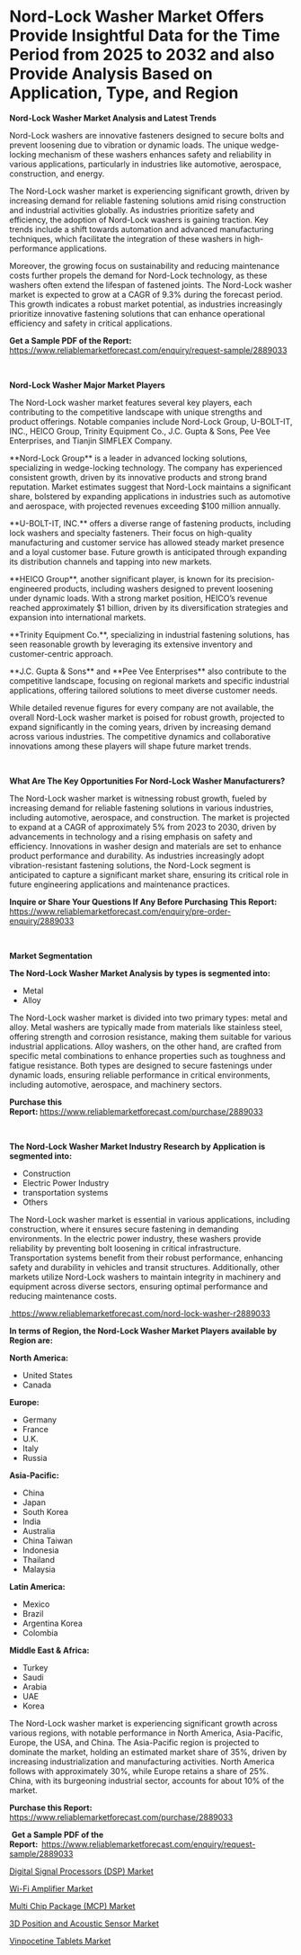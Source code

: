 <p><h1>Nord-Lock Washer Market Offers Provide Insightful Data for the Time Period from 2025 to 2032 and also Provide Analysis Based on Application, Type, and Region</h1></p><p><strong>Nord-Lock Washer Market Analysis and Latest Trends</strong></p>
<p><p>Nord-Lock washers are innovative fasteners designed to secure bolts and prevent loosening due to vibration or dynamic loads. The unique wedge-locking mechanism of these washers enhances safety and reliability in various applications, particularly in industries like automotive, aerospace, construction, and energy. </p><p>The Nord-Lock washer market is experiencing significant growth, driven by increasing demand for reliable fastening solutions amid rising construction and industrial activities globally. As industries prioritize safety and efficiency, the adoption of Nord-Lock washers is gaining traction. Key trends include a shift towards automation and advanced manufacturing techniques, which facilitate the integration of these washers in high-performance applications. </p><p>Moreover, the growing focus on sustainability and reducing maintenance costs further propels the demand for Nord-Lock technology, as these washers often extend the lifespan of fastened joints. The Nord-Lock washer market is expected to grow at a CAGR of 9.3% during the forecast period. This growth indicates a robust market potential, as industries increasingly prioritize innovative fastening solutions that can enhance operational efficiency and safety in critical applications.</p></p>
<p><strong>Get a Sample PDF of the Report:&nbsp;</strong> <a href="https://www.reliablemarketforecast.com/enquiry/request-sample/2889033?utm_campaign=3139&utm_medium=2&utm_source=Github&utm_content=ia&utm_term=14032025&utm_id=nord-lock-washer">https://www.reliablemarketforecast.com/enquiry/request-sample/2889033</a></p>
<p>&nbsp;</p>
<p><strong>Nord-Lock Washer Major Market Players</strong></p>
<p><p>The Nord-Lock washer market features several key players, each contributing to the competitive landscape with unique strengths and product offerings. Notable companies include Nord-Lock Group, U-BOLT-IT, INC., HEICO Group, Trinity Equipment Co., J.C. Gupta & Sons, Pee Vee Enterprises, and Tianjin SIMFLEX Company.</p><p>**Nord-Lock Group** is a leader in advanced locking solutions, specializing in wedge-locking technology. The company has experienced consistent growth, driven by its innovative products and strong brand reputation. Market estimates suggest that Nord-Lock maintains a significant share, bolstered by expanding applications in industries such as automotive and aerospace, with projected revenues exceeding $100 million annually.</p><p>**U-BOLT-IT, INC.** offers a diverse range of fastening products, including lock washers and specialty fasteners. Their focus on high-quality manufacturing and customer service has allowed steady market presence and a loyal customer base. Future growth is anticipated through expanding its distribution channels and tapping into new markets.</p><p>**HEICO Group**, another significant player, is known for its precision-engineered products, including washers designed to prevent loosening under dynamic loads. With a strong market position, HEICO’s revenue reached approximately $1 billion, driven by its diversification strategies and expansion into international markets.</p><p>**Trinity Equipment Co.**, specializing in industrial fastening solutions, has seen reasonable growth by leveraging its extensive inventory and customer-centric approach. </p><p>**J.C. Gupta & Sons** and **Pee Vee Enterprises** also contribute to the competitive landscape, focusing on regional markets and specific industrial applications, offering tailored solutions to meet diverse customer needs.</p><p>While detailed revenue figures for every company are not available, the overall Nord-Lock washer market is poised for robust growth, projected to expand significantly in the coming years, driven by increasing demand across various industries. The competitive dynamics and collaborative innovations among these players will shape future market trends.</p></p>
<p>&nbsp;</p>
<p><strong>What Are The Key Opportunities For Nord-Lock Washer Manufacturers?</strong></p>
<p><p>The Nord-Lock washer market is witnessing robust growth, fueled by increasing demand for reliable fastening solutions in various industries, including automotive, aerospace, and construction. The market is projected to expand at a CAGR of approximately 5% from 2023 to 2030, driven by advancements in technology and a rising emphasis on safety and efficiency. Innovations in washer design and materials are set to enhance product performance and durability. As industries increasingly adopt vibration-resistant fastening solutions, the Nord-Lock segment is anticipated to capture a significant market share, ensuring its critical role in future engineering applications and maintenance practices.</p></p>
<p><strong>Inquire or Share Your Questions If Any Before Purchasing This Report:</strong> <a href="https://www.reliablemarketforecast.com/enquiry/pre-order-enquiry/2889033?utm_campaign=3139&utm_medium=2&utm_source=Github&utm_content=ia&utm_term=14032025&utm_id=nord-lock-washer">https://www.reliablemarketforecast.com/enquiry/pre-order-enquiry/2889033</a></p>
<p>&nbsp;</p>
<p><strong>Market Segmentation</strong></p>
<p><strong>The Nord-Lock Washer Market Analysis by types is segmented into:</strong></p>
<p><ul><li>Metal</li><li>Alloy</li></ul></p>
<p><p>The Nord-Lock washer market is divided into two primary types: metal and alloy. Metal washers are typically made from materials like stainless steel, offering strength and corrosion resistance, making them suitable for various industrial applications. Alloy washers, on the other hand, are crafted from specific metal combinations to enhance properties such as toughness and fatigue resistance. Both types are designed to secure fastenings under dynamic loads, ensuring reliable performance in critical environments, including automotive, aerospace, and machinery sectors.</p></p>
<p><strong>Purchase this Report:&nbsp;</strong><a href="https://www.reliablemarketforecast.com/purchase/2889033?utm_campaign=3139&utm_medium=2&utm_source=Github&utm_content=ia&utm_term=14032025&utm_id=nord-lock-washer">https://www.reliablemarketforecast.com/purchase/2889033</a></p>
<p>&nbsp;</p>
<p><strong>The Nord-Lock Washer Market Industry Research by Application is segmented into:</strong></p>
<p><ul><li>Construction</li><li>Electric Power Industry</li><li>transportation systems</li><li>Others</li></ul></p>
<p><p>The Nord-Lock washer market is essential in various applications, including construction, where it ensures secure fastening in demanding environments. In the electric power industry, these washers provide reliability by preventing bolt loosening in critical infrastructure. Transportation systems benefit from their robust performance, enhancing safety and durability in vehicles and transit structures. Additionally, other markets utilize Nord-Lock washers to maintain integrity in machinery and equipment across diverse sectors, ensuring optimal performance and reducing maintenance costs.</p></p>
<p><a href="https://www.reliablemarketforecast.com/nord-lock-washer-r2889033?utm_campaign=3139&utm_medium=2&utm_source=Github&utm_content=ia&utm_term=14032025&utm_id=nord-lock-washer">&nbsp;https://www.reliablemarketforecast.com/nord-lock-washer-r2889033</a></p>
<p><strong>In terms of Region, the Nord-Lock Washer Market Players available by Region are:</strong></p>
<p>
    <p> <strong> North America: </strong>
        <ul>
            <li>United States</li>
            <li>Canada</li>
        </ul>
        </p> 
    <p> <strong> Europe: </strong>
        <ul>
            <li>Germany</li>
            <li>France</li>
            <li>U.K.</li>
            <li>Italy</li>
            <li>Russia</li>
        </ul>
        </p> 
    <p> <strong> Asia-Pacific: </strong>
        <ul>
            <li>China</li>
            <li>Japan</li>
            <li>South Korea</li>
            <li>India</li>
            <li>Australia</li>
            <li>China Taiwan</li>
            <li>Indonesia</li>
            <li>Thailand</li>
            <li>Malaysia</li>
        </ul>
        </p> 
    <p> <strong> Latin America: </strong>
        <ul>
            <li>Mexico</li>
            <li>Brazil</li>
            <li>Argentina Korea</li>
            <li>Colombia</li>
        </ul>
        </p> 
    <p> <strong> Middle East & Africa: </strong>
        <ul>
            <li>Turkey</li>
            <li>Saudi</li>
            <li>Arabia</li>
            <li>UAE</li>
            <li>Korea</li>
        </ul>
    </p>
    </p>
<p><p>The Nord-Lock washer market is experiencing significant growth across various regions, with notable performance in North America, Asia-Pacific, Europe, the USA, and China. The Asia-Pacific region is projected to dominate the market, holding an estimated market share of 35%, driven by increasing industrialization and manufacturing activities. North America follows with approximately 30%, while Europe retains a share of 25%. China, with its burgeoning industrial sector, accounts for about 10% of the market.</p></p>
<p><strong>Purchase this Report: </strong><a href="https://www.reliablemarketforecast.com/purchase/2889033?utm_campaign=3139&utm_medium=2&utm_source=Github&utm_content=ia&utm_term=14032025&utm_id=nord-lock-washer">https://www.reliablemarketforecast.com/purchase/2889033</a></p>
<p>&nbsp;<strong>Get a Sample PDF of the Report:&nbsp;&nbsp;</strong><a href="https://www.reliablemarketforecast.com/enquiry/request-sample/2889033?utm_campaign=3139&utm_medium=2&utm_source=Github&utm_content=ia&utm_term=14032025&utm_id=nord-lock-washer">https://www.reliablemarketforecast.com/enquiry/request-sample/2889033</a></p>
<p><strong></strong></p>
<p><p><a href="https://www.linkedin.com/pulse/assessing-digital-signal-processors-dsp-market-segmentation-iysxe?utm_campaign=3139&utm_medium=2&utm_source=Github&utm_content=ia&utm_term=14032025&utm_id=nord-lock-washer">Digital Signal Processors (DSP) Market</a></p><p><a href="https://www.linkedin.com/pulse/wi-fi-amplifier-market-size-share-analysis-2025-2032-comprehensive-kenbe?utm_campaign=3139&utm_medium=2&utm_source=Github&utm_content=ia&utm_term=14032025&utm_id=nord-lock-washer">Wi-Fi Amplifier Market</a></p><p><a href="https://www.linkedin.com/pulse/current-size-growth-projection-multi-chip-package-mcp-market-baice?utm_campaign=3139&utm_medium=2&utm_source=Github&utm_content=ia&utm_term=14032025&utm_id=nord-lock-washer">Multi Chip Package (MCP) Market</a></p><p><a href="https://www.linkedin.com/pulse/3d-position-acoustic-sensor-market-size-current-development-e2nue?utm_campaign=3139&utm_medium=2&utm_source=Github&utm_content=ia&utm_term=14032025&utm_id=nord-lock-washer">3D Position and Acoustic Sensor Market</a></p><p><a href="https://github.com/shirlantosx7/Market-Research-Report-List-1/blob/main/vinpocetine-tablets-market.md?utm_campaign=3139&utm_medium=2&utm_source=Github&utm_content=ia&utm_term=14032025&utm_id=nord-lock-washer">Vinpocetine Tablets Market</a></p></p>